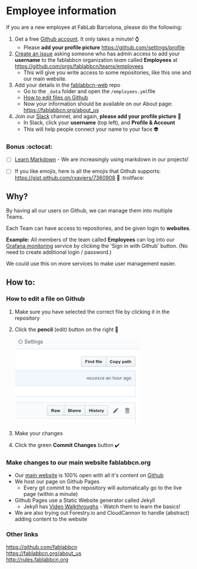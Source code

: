 # Employee information


If you are a new employee at FabLab Barcelona, please do the following:

1. Get a free [Github account](https://github.com/join). It only takes a minute! :watch:
   * Please **add your profile picture** https://github.com/settings/profile
1. [Create an issue](https://github.com/fablabbcn/employees-info/issues/new) asking someone who has admin access to add your **username** to the fablabbcn organization *team* called **Employees** at https://github.com/orgs/fablabbcn/teams/employees 
   * This will give you write access to some repositories, like this one and our main website.
1. Add your details in the [fablabbcn-web](https://github.com/fablabbcn/fablabbcn-web) repo
   * Go to the `_data` folder and open the `/employees.yml`file
   * [How to edit files on Github](#how-to-edit-a-file-on-github)
   * Now your information should be available on our About page: https://fablabbcn.org/about_us 
1. Join our [Slack](https://fablabbcn.slack.com/) channel, and again, **please add your profile picture** :cop: 
   * In Slack, click your **username** (top left), and **Profile & Account**
   * This will help people connect your name to your face :alien:

### Bonus :octocat:
- [ ] [Learn Markdown](https://www.markdowntutorial.com/lesson/1/) - We are increasingly using markdown in our projects!
- [ ] If you like emojis, here is all the emojis that Github supports: https://gist.github.com/rxaviers/7360908 :horse: :trollface:


## Why?

By having all our users on Github, we can manage them into multiple Teams.

Each Team can have access to repositories, and be given login to **websites**. 

**Example:** All members of the team called **Employees** can log into our [Grafana monitoring](https://grafana.fab.city) service by clicking the 'Sign in with Github' button. (No need to create additional login / password.)

We could use this on more services to make user management easier.

## How to:

### How to edit a file on Github

1. Make sure you have selected the correct file by clicking it in the repository
2. Click the **pencil** (edit) button on the right :pencil:

   ![edit button](2018-12-15_17-37-37.png "Logo Title Text 1")
3. Make your changes 
4. Click the green **Commit Changes** button :heavy_check_mark:


### Make changes to our main website fablabbcn.org
* Our [main website](https://fablabbcn.org) is 100% open with all it's content on [Github](https://github.com/fablabbcn/fablabbcn-web)
* We host our page on Github Pages 
   * Every git commit to the repository will automatically go to the live page (within a minute)
* Github Pages use a Static Website generator called Jekyll
   * Jekyll has [Video Walkthroughs](https://jekyllrb.com/tutorials/video-walkthroughs/) - Watch them to learn the basics!
* We are also trying out Forestry.io and CloudCannon to handle (abstract) adding content to the website

### Other links
https://github.com/fablabbcn  
https://fablabbcn.org/about_us  
http://rules.fablabbcn.org  
